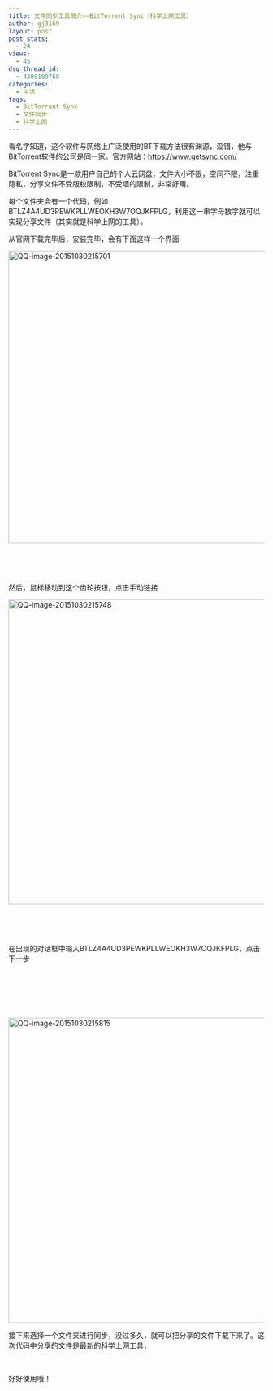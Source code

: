 ```yaml
---
title: 文件同步工具简介——BitTorrent Sync（科学上网工具）
author: gj3169
layout: post
post_stats:
  - 24
views:
  - 45
dsq_thread_id:
  - 4308109768
categories:
  - 生活
tags:
  - BitTorrent Sync
  - 文件同步
  - 科学上网
---
```

看名字知道，这个软件与网络上广泛使用的BT下载方法很有渊源，没错，他与BitTorrent软件的公司是同一家。官方网站：<https://www.getsync.com/>

BitTorrent Sync是一款用户自己的个人云网盘，文件大小不限，空间不限，注重隐私，分享文件不受版权限制，不受墙的限制，非常好用。

每个文件夹会有一个代码，例如BTLZ4A4UD3PEWKPLLWEOKH3W7OQJKFPLG，利用这一串字母数字就可以实现分享文件（其实就是科学上网的工具）。

从官网下载完毕后，安装完毕，会有下面这样一个界面

[<img class="alignnone size-full wp-image-197" src="http://7xind4.com1.z0.glb.clouddn.com/uploads/2015/10/QQ-image-20151030215701.png" alt="QQ-image-20151030215701" width="786" height="575" />][1]

&nbsp;

&nbsp;

然后，鼠标移动到这个齿轮按钮，点击手动链接

[<img class="alignnone size-full wp-image-198" src="http://7xind4.com1.z0.glb.clouddn.com/uploads/2015/10/QQ-image-20151030215748.png" alt="QQ-image-20151030215748" width="786" height="599" />][2]

&nbsp;

&nbsp;

在出现的对话框中输入BTLZ4A4UD3PEWKPLLWEOKH3W7OQJKFPLG，点击下一步

&nbsp;

&nbsp;

&nbsp;

[<img class="alignnone size-full wp-image-199" src="http://7xind4.com1.z0.glb.clouddn.com/uploads/2015/10/QQ-image-20151030215815.png" alt="QQ-image-20151030215815" width="786" height="599" />][2]

接下来选择一个文件夹进行同步，没过多久，就可以把分享的文件下载下来了。这次代码中分享的文件是最新的科学上网工具，

&nbsp;

好好使用哦！

 [1]: http://7xind4.com1.z0.glb.clouddn.com/uploads/2015/10/QQ-image-20151030215701.png
 [2]: http://7xind4.com1.z0.glb.clouddn.com/uploads/2015/10/QQ-image-20151030215748.png